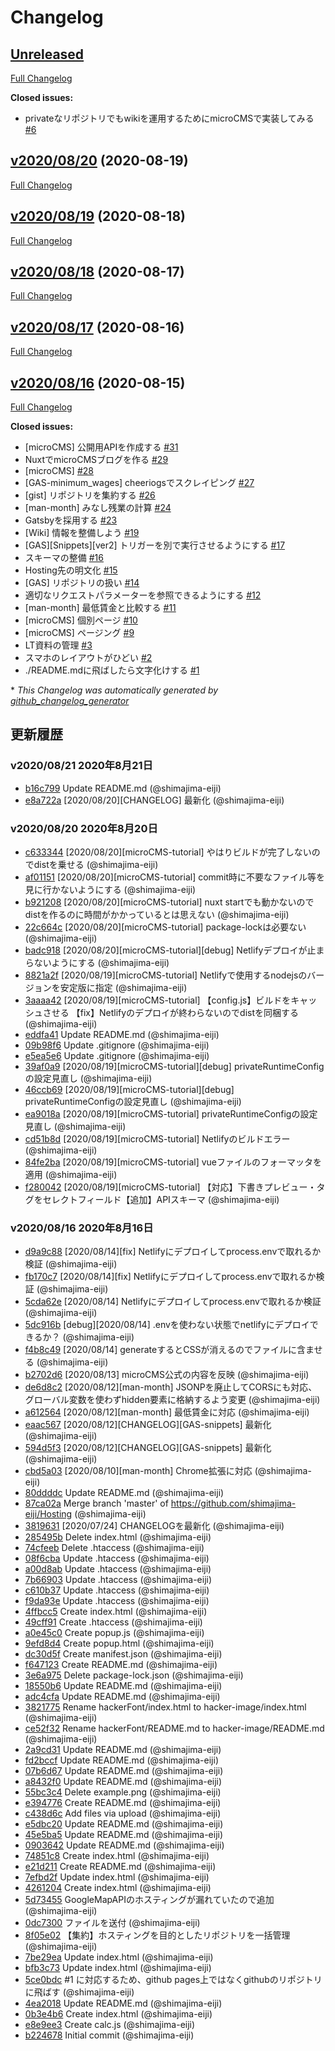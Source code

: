 # Changelog

## [Unreleased](https://github.com/shimajima-eiji/Hosting/tree/HEAD)

[Full Changelog](https://github.com/shimajima-eiji/Hosting/compare/v2020/08/20...HEAD)

**Closed issues:**

- privateなリポジトリでもwikiを運用するためにmicroCMSで実装してみる [\#6](https://github.com/shimajima-eiji/Hosting/issues/6)

## [v2020/08/20](https://github.com/shimajima-eiji/Hosting/tree/v2020/08/20) (2020-08-19)

[Full Changelog](https://github.com/shimajima-eiji/Hosting/compare/v2020/08/19...v2020/08/20)

## [v2020/08/19](https://github.com/shimajima-eiji/Hosting/tree/v2020/08/19) (2020-08-18)

[Full Changelog](https://github.com/shimajima-eiji/Hosting/compare/v2020/08/18...v2020/08/19)

## [v2020/08/18](https://github.com/shimajima-eiji/Hosting/tree/v2020/08/18) (2020-08-17)

[Full Changelog](https://github.com/shimajima-eiji/Hosting/compare/v2020/08/17...v2020/08/18)

## [v2020/08/17](https://github.com/shimajima-eiji/Hosting/tree/v2020/08/17) (2020-08-16)

[Full Changelog](https://github.com/shimajima-eiji/Hosting/compare/v2020/08/16...v2020/08/17)

## [v2020/08/16](https://github.com/shimajima-eiji/Hosting/tree/v2020/08/16) (2020-08-15)

[Full Changelog](https://github.com/shimajima-eiji/Hosting/compare/b2246783f05308bf90aa57ca2dec94e48537b122...v2020/08/16)

**Closed issues:**

- \[microCMS\] 公開用APIを作成する [\#31](https://github.com/shimajima-eiji/Hosting/issues/31)
- NuxtでmicroCMSブログを作る [\#29](https://github.com/shimajima-eiji/Hosting/issues/29)
- \[microCMS\] [\#28](https://github.com/shimajima-eiji/Hosting/issues/28)
- \[GAS-minimum\_wages\] cheeriogsでスクレイピング [\#27](https://github.com/shimajima-eiji/Hosting/issues/27)
- \[gist\] リポジトリを集約する [\#26](https://github.com/shimajima-eiji/Hosting/issues/26)
- \[man-month\] みなし残業の計算 [\#24](https://github.com/shimajima-eiji/Hosting/issues/24)
- Gatsbyを採用する [\#23](https://github.com/shimajima-eiji/Hosting/issues/23)
- \[Wiki\] 情報を整備しよう [\#19](https://github.com/shimajima-eiji/Hosting/issues/19)
- \[GAS\]\[Snippets\]\[ver2\] トリガーを別で実行させるようにする [\#17](https://github.com/shimajima-eiji/Hosting/issues/17)
- スキーマの整備 [\#16](https://github.com/shimajima-eiji/Hosting/issues/16)
- Hosting先の明文化 [\#15](https://github.com/shimajima-eiji/Hosting/issues/15)
- \[GAS\] リポジトリの扱い [\#14](https://github.com/shimajima-eiji/Hosting/issues/14)
- 適切なリクエストパラメーターを参照できるようにする [\#12](https://github.com/shimajima-eiji/Hosting/issues/12)
- \[man-month\] 最低賃金と比較する [\#11](https://github.com/shimajima-eiji/Hosting/issues/11)
- \[microCMS\] 個別ページ [\#10](https://github.com/shimajima-eiji/Hosting/issues/10)
- \[microCMS\] ページング [\#9](https://github.com/shimajima-eiji/Hosting/issues/9)
- LT資料の管理 [\#3](https://github.com/shimajima-eiji/Hosting/issues/3)
- スマホのレイアウトがひどい [\#2](https://github.com/shimajima-eiji/Hosting/issues/2)
- ./README.mdに飛ばしたら文字化けする [\#1](https://github.com/shimajima-eiji/Hosting/issues/1)



\* *This Changelog was automatically generated by [github_changelog_generator](https://github.com/github-changelog-generator/github-changelog-generator)*
## 更新履歴

### v2020/08/21 2020年8月21日
- [b16c799](https://github.com/shimajima-eiji/Hosting/commit/b16c799d3fd362a69cea77aae8c49cef7fa197c5) Update README.md (@shimajima-eiji)
- [e8a722a](https://github.com/shimajima-eiji/Hosting/commit/e8a722a6445306c185bde6fc6223b2ede4c3f5b4) [2020/08/20][CHANGELOG] 最新化 (@shimajima-eiji)

### v2020/08/20 2020年8月20日
- [c633344](https://github.com/shimajima-eiji/Hosting/commit/c633344355c0bcf9d5b61dbb3a8311ac5fcd8cd6) [2020/08/20][microCMS-tutorial] やはりビルドが完了しないのでdistを乗せる (@shimajima-eiji)
- [af01151](https://github.com/shimajima-eiji/Hosting/commit/af0115198fdd534b5289aa998beb17737d8b8f8d) [2020/08/20][microCMS-tutorial] commit時に不要なファイル等を見に行かないようにする (@shimajima-eiji)
- [b921208](https://github.com/shimajima-eiji/Hosting/commit/b9212081b1e161b2d5145cfd36b14705b6360cc8) [2020/08/20][microCMS-tutorial] nuxt startでも動かないのでdistを作るのに時間がかかっているとは思えない (@shimajima-eiji)
- [22c664c](https://github.com/shimajima-eiji/Hosting/commit/22c664cf04b2fcffe72015b278bebedae4ae5b51) [2020/08/20][microCMS-tutorial] package-lockは必要ない (@shimajima-eiji)
- [badc918](https://github.com/shimajima-eiji/Hosting/commit/badc918cb7e426b7d30059900bfb19c1654ebd52) [2020/08/20][microCMS-tutorial][debug] Netlifyデプロイが止まらないようにする (@shimajima-eiji)
- [8821a2f](https://github.com/shimajima-eiji/Hosting/commit/8821a2fc08ec2af55cb36f863777b78dcfa2ba49) [2020/08/19][microCMS-tutorial] Netlifyで使用するnodejsのバージョンを安定版に指定 (@shimajima-eiji)
- [3aaaa42](https://github.com/shimajima-eiji/Hosting/commit/3aaaa42390113200343dae82b8afa89f46b0a31d) [2020/08/19][microCMS-tutorial] 【config.js】ビルドをキャッシュさせる 【fix】Netlifyのデプロイが終わらないのでdistを同梱する (@shimajima-eiji)
- [eddfa41](https://github.com/shimajima-eiji/Hosting/commit/eddfa415ff3b0651396e56bd19504a41d7da573d) Update README.md (@shimajima-eiji)
- [09b98f6](https://github.com/shimajima-eiji/Hosting/commit/09b98f633948ae65b4fbed925053592470b2116b) Update .gitignore (@shimajima-eiji)
- [e5ea5e6](https://github.com/shimajima-eiji/Hosting/commit/e5ea5e6b827e8ed8037d9c0fab0b5de177a88cc8) Update .gitignore (@shimajima-eiji)
- [39af0a9](https://github.com/shimajima-eiji/Hosting/commit/39af0a9739bc04cf3b12486a22e8d895df5cc6bb) [2020/08/19][microCMS-tutorial][debug] privateRuntimeConfigの設定見直し (@shimajima-eiji)
- [46ccb69](https://github.com/shimajima-eiji/Hosting/commit/46ccb69da882fc5af96b4b2d4fae378e1cfb3fea) [2020/08/19][microCMS-tutorial][debug] privateRuntimeConfigの設定見直し (@shimajima-eiji)
- [ea9018a](https://github.com/shimajima-eiji/Hosting/commit/ea9018a240dccdf7b04a8e54cba6d4e53241b499) [2020/08/19][microCMS-tutorial] privateRuntimeConfigの設定見直し (@shimajima-eiji)
- [cd51b8d](https://github.com/shimajima-eiji/Hosting/commit/cd51b8defeded9eb7537c7ceb80848e2fad05710) [2020/08/19][microCMS-tutorial] Netlifyのビルドエラー (@shimajima-eiji)
- [84fe2ba](https://github.com/shimajima-eiji/Hosting/commit/84fe2ba513778b9019a0a838f6a1220d39481408) [2020/08/19][microCMS-tutorial] vueファイルのフォーマッタを適用 (@shimajima-eiji)
- [f280042](https://github.com/shimajima-eiji/Hosting/commit/f280042fadf937a9b0cfa8dbae54820a58fdbc0b) [2020/08/19][microCMS-tutorial] 【対応】下書きプレビュー・タグをセレクトフィールド【追加】APIスキーマ (@shimajima-eiji)

### v2020/08/16 2020年8月16日
- [d9a9c88](https://github.com/shimajima-eiji/Hosting/commit/d9a9c880871254bad2149130266b1fbe3dc8f573) [2020/08/14][fix] Netlifyにデプロイしてprocess.envで取れるか検証 (@shimajima-eiji)
- [fb170c7](https://github.com/shimajima-eiji/Hosting/commit/fb170c7650948ccde18ca3124d2f9f4b89dfd901) [2020/08/14][fix] Netlifyにデプロイしてprocess.envで取れるか検証 (@shimajima-eiji)
- [5cda62e](https://github.com/shimajima-eiji/Hosting/commit/5cda62edaadda64c37ba01d29d925452070b6f51) [2020/08/14] Netlifyにデプロイしてprocess.envで取れるか検証 (@shimajima-eiji)
- [5dc916b](https://github.com/shimajima-eiji/Hosting/commit/5dc916bf9d9d2d9c6ff16c833dc195fefebda1ab) [debug][2020/08/14] .envを使わない状態でnetlifyにデプロイできるか？ (@shimajima-eiji)
- [f4b8c49](https://github.com/shimajima-eiji/Hosting/commit/f4b8c4923fc48f58889a37ba9a8797a4e3c85547) [2020/08/14] generateするとCSSが消えるのでファイルに含ませる (@shimajima-eiji)
- [b2702d6](https://github.com/shimajima-eiji/Hosting/commit/b2702d6862b2fc49a1aaac86b7f21ca514d9b352) [2020/08/13] microCMS公式の内容を反映 (@shimajima-eiji)
- [de6d8c2](https://github.com/shimajima-eiji/Hosting/commit/de6d8c2e773038ce68d5462766278f7e64fffe89) [2020/08/12][man-month] JSONPを廃止してCORSにも対応、グローバル変数を使わずhidden要素に格納するよう変更 (@shimajima-eiji)
- [a612564](https://github.com/shimajima-eiji/Hosting/commit/a612564f535621df6c74bfe7e71e1b618fa675f5) [2020/08/12][man-month] 最低賃金に対応 (@shimajima-eiji)
- [eaac567](https://github.com/shimajima-eiji/Hosting/commit/eaac567eded28dae1e16039fe8ab1539114335cd) [2020/08/12][CHANGELOG][GAS-snippets] 最新化 (@shimajima-eiji)
- [594d5f3](https://github.com/shimajima-eiji/Hosting/commit/594d5f36342294caeb1a4302d62327070dcb8478) [2020/08/12][CHANGELOG][GAS-snippets] 最新化 (@shimajima-eiji)
- [cbd5a03](https://github.com/shimajima-eiji/Hosting/commit/cbd5a03c9028b8d2b304eaddc8aab82238c6c075) [2020/08/10][man-month] Chrome拡張に対応 (@shimajima-eiji)
- [80ddddc](https://github.com/shimajima-eiji/Hosting/commit/80ddddcfda8c8a285d59f6bc763598ee6d33d558) Update README.md (@shimajima-eiji)
- [87ca02a](https://github.com/shimajima-eiji/Hosting/commit/87ca02aeb57f66e20c201bae0a36d2994fe2dccd) Merge branch 'master' of https://github.com/shimajima-eiji/Hosting (@shimajima-eiji)
- [3819631](https://github.com/shimajima-eiji/Hosting/commit/381963187f99d9cbb12b7998e88be9256c8469d4) [2020/07/24] CHANGELOGを最新化 (@shimajima-eiji)
- [285495b](https://github.com/shimajima-eiji/Hosting/commit/285495ba1e0f5b5591a82bf8f32d41dfe3bab40a) Delete index.html (@shimajima-eiji)
- [74cfeeb](https://github.com/shimajima-eiji/Hosting/commit/74cfeebbaec99dd882d9d70cb5574b1452954bdc) Delete .htaccess (@shimajima-eiji)
- [08f6cba](https://github.com/shimajima-eiji/Hosting/commit/08f6cbab3cb06ca31a55382c1668e5a2a41549c9) Update .htaccess (@shimajima-eiji)
- [a00d8ab](https://github.com/shimajima-eiji/Hosting/commit/a00d8abd15fe8a1f658a38be263a5806a2225295) Update .htaccess (@shimajima-eiji)
- [7b66903](https://github.com/shimajima-eiji/Hosting/commit/7b6690357940fbde2fee19b3f354a1161acf9fdc) Update .htaccess (@shimajima-eiji)
- [c610b37](https://github.com/shimajima-eiji/Hosting/commit/c610b370b4a3f8769e6e9b1786ae673a22b9e776) Update .htaccess (@shimajima-eiji)
- [f9da93e](https://github.com/shimajima-eiji/Hosting/commit/f9da93e8fc80d30fe1dab52dab76c4d1b8fc1894) Update .htaccess (@shimajima-eiji)
- [4ffbcc5](https://github.com/shimajima-eiji/Hosting/commit/4ffbcc59797a80033fa419b32f9e8b48fc774c36) Create index.html (@shimajima-eiji)
- [49cff91](https://github.com/shimajima-eiji/Hosting/commit/49cff9134cb5944a48ce1084e624fc9c208d2be8) Create .htaccess (@shimajima-eiji)
- [a0e45c0](https://github.com/shimajima-eiji/Hosting/commit/a0e45c0a386dd8e13bf0d4ce19f41908a4ffd292) Create popup.js (@shimajima-eiji)
- [9efd8d4](https://github.com/shimajima-eiji/Hosting/commit/9efd8d4ac49252dc1f1c2ab13295ffe474adb05e) Create popup.html (@shimajima-eiji)
- [dc30d5f](https://github.com/shimajima-eiji/Hosting/commit/dc30d5fd054aff24e0b46d023ac0e6d96b3bffba) Create manifest.json (@shimajima-eiji)
- [f647123](https://github.com/shimajima-eiji/Hosting/commit/f647123fd4dbc1244ddefc838d8e4561c311678d) Create README.md (@shimajima-eiji)
- [3e6a975](https://github.com/shimajima-eiji/Hosting/commit/3e6a975fc69efc4f5365b26a858c9854030bfc17) Delete package-lock.json (@shimajima-eiji)
- [18550b6](https://github.com/shimajima-eiji/Hosting/commit/18550b64ea5a967062267ff141ae6f2ea6efb6e7) Update README.md (@shimajima-eiji)
- [adc4cfa](https://github.com/shimajima-eiji/Hosting/commit/adc4cfa492f04d9acc46346e1025bdf030323c46) Update README.md (@shimajima-eiji)
- [3821775](https://github.com/shimajima-eiji/Hosting/commit/3821775bac1305f10e3899f7be5f463e1a9558a3) Rename hackerFont/index.html to hacker-image/index.html (@shimajima-eiji)
- [ce52f32](https://github.com/shimajima-eiji/Hosting/commit/ce52f32b035c309d575f24574e86216d198e8c98) Rename hackerFont/README.md to hacker-image/README.md (@shimajima-eiji)
- [2a9cd31](https://github.com/shimajima-eiji/Hosting/commit/2a9cd3183c024ea386e637c2b20edeedd46213a5) Update README.md (@shimajima-eiji)
- [fd2bccf](https://github.com/shimajima-eiji/Hosting/commit/fd2bccfd4fb8a1162d2eec4a751d16f438688066) Update README.md (@shimajima-eiji)
- [07b6d67](https://github.com/shimajima-eiji/Hosting/commit/07b6d6779ed2f68b28e6bfac9ea62af0da13f4fb) Update README.md (@shimajima-eiji)
- [a8432f0](https://github.com/shimajima-eiji/Hosting/commit/a8432f0740a443862a3c50a7626a47869a27003a) Update README.md (@shimajima-eiji)
- [55bc3c4](https://github.com/shimajima-eiji/Hosting/commit/55bc3c49b36329211c22d89f108810cc9c82b71e) Delete example.png (@shimajima-eiji)
- [e394776](https://github.com/shimajima-eiji/Hosting/commit/e394776cf6c51eec271ea0ce77361b3758463570) Create README.md (@shimajima-eiji)
- [c438d6c](https://github.com/shimajima-eiji/Hosting/commit/c438d6ccb0758710195c0cde76297fdd9c60e4f6) Add files via upload (@shimajima-eiji)
- [e5dbc20](https://github.com/shimajima-eiji/Hosting/commit/e5dbc203468298cb13b5e3faaacdc28efda24cec) Update README.md (@shimajima-eiji)
- [45e5ba5](https://github.com/shimajima-eiji/Hosting/commit/45e5ba59aeac059584539bc3f9444cf649db4e2f) Update README.md (@shimajima-eiji)
- [0903642](https://github.com/shimajima-eiji/Hosting/commit/0903642924cbadb27d44ff904d552213ce95bece) Update README.md (@shimajima-eiji)
- [74851c8](https://github.com/shimajima-eiji/Hosting/commit/74851c83fdb1e0c81600f6c1b3eafac450db62eb) Create index.html (@shimajima-eiji)
- [e21d211](https://github.com/shimajima-eiji/Hosting/commit/e21d211565c8ce58353515e82afe81031f1334ca) Create README.md (@shimajima-eiji)
- [7efbd2f](https://github.com/shimajima-eiji/Hosting/commit/7efbd2fc191994f54479e488610a5b946fcbd952) Update index.html (@shimajima-eiji)
- [4261204](https://github.com/shimajima-eiji/Hosting/commit/42612046b3622df6c4408c4be5702bf24a8e7902) Create index.html (@shimajima-eiji)
- [5d73455](https://github.com/shimajima-eiji/Hosting/commit/5d734551ec4a70c5f6627b5d942452dc872dd90f) GoogleMapAPIのホスティングが漏れていたので追加 (@shimajima-eiji)
- [0dc7300](https://github.com/shimajima-eiji/Hosting/commit/0dc730082003c48ef416d9c68d940be609ca25f6) ファイルを送付 (@shimajima-eiji)
- [8f05e02](https://github.com/shimajima-eiji/Hosting/commit/8f05e02772fe144f8f5622c2a30c68794b1a1de9) 【集約】ホスティングを目的としたリポジトリを一括管理 (@shimajima-eiji)
- [7be29ea](https://github.com/shimajima-eiji/Hosting/commit/7be29eaf11aa0e562208997d4f83b9d2899aa620) Update index.html (@shimajima-eiji)
- [bfb3c73](https://github.com/shimajima-eiji/Hosting/commit/bfb3c73398a4f070525e552e2cd5a78b8d583652) Update index.html (@shimajima-eiji)
- [5ce0bdc](https://github.com/shimajima-eiji/Hosting/commit/5ce0bdc35abba664506e49c55a8b97475b0d36c3) #1 に対応するため、github pages上ではなくgithubのリポジトリに飛ばす (@shimajima-eiji)
- [4ea2018](https://github.com/shimajima-eiji/Hosting/commit/4ea20182139b7e5c5b183832b5f76a132c98428b) Update README.md (@shimajima-eiji)
- [0b3e4b6](https://github.com/shimajima-eiji/Hosting/commit/0b3e4b64e10f95e2a1bf812f53662877826e7775) Create index.html (@shimajima-eiji)
- [e8e9ee3](https://github.com/shimajima-eiji/Hosting/commit/e8e9ee344b1be79fe720f967f8ad51f1b0576a8d) Create calc.js (@shimajima-eiji)
- [b224678](https://github.com/shimajima-eiji/Hosting/commit/b2246783f05308bf90aa57ca2dec94e48537b122) Initial commit (@shimajima-eiji)
